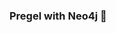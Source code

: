 ### Pregel with Neo4j 🚀

































































































































 


























